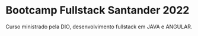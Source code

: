 # Bootcamp Fullstack Santander 2022

Curso ministrado pela DIO, desenvolvimento fullstack em JAVA e ANGULAR.